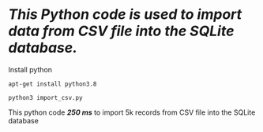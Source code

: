 # ***This Python code is used to import data from CSV file into the SQLite database.***
Install python

``` shell
apt-get install python3.8
```

``` shell
python3 import_csv.py
```

This python code ***250 ms*** to import 5k records from CSV file into the SQLite database


